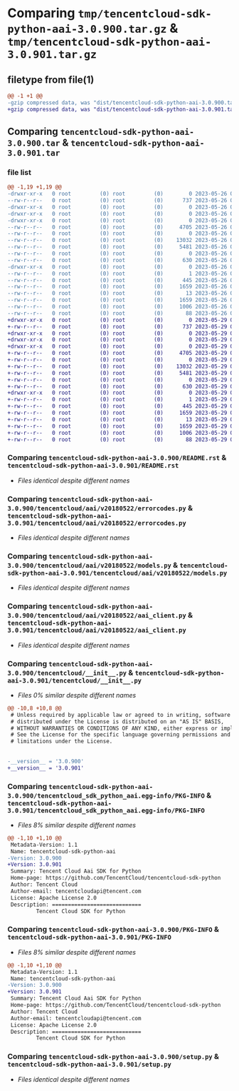# Comparing `tmp/tencentcloud-sdk-python-aai-3.0.900.tar.gz` & `tmp/tencentcloud-sdk-python-aai-3.0.901.tar.gz`

## filetype from file(1)

```diff
@@ -1 +1 @@
-gzip compressed data, was "dist/tencentcloud-sdk-python-aai-3.0.900.tar", last modified: Fri May 26 02:08:35 2023, max compression
+gzip compressed data, was "dist/tencentcloud-sdk-python-aai-3.0.901.tar", last modified: Mon May 29 02:14:44 2023, max compression
```

## Comparing `tencentcloud-sdk-python-aai-3.0.900.tar` & `tencentcloud-sdk-python-aai-3.0.901.tar`

### file list

```diff
@@ -1,19 +1,19 @@
-drwxr-xr-x   0 root         (0) root         (0)        0 2023-05-26 02:08:35.000000 tencentcloud-sdk-python-aai-3.0.900/
--rw-r--r--   0 root         (0) root         (0)      737 2023-05-26 02:08:35.000000 tencentcloud-sdk-python-aai-3.0.900/README.rst
-drwxr-xr-x   0 root         (0) root         (0)        0 2023-05-26 02:08:35.000000 tencentcloud-sdk-python-aai-3.0.900/tencentcloud/
-drwxr-xr-x   0 root         (0) root         (0)        0 2023-05-26 02:08:35.000000 tencentcloud-sdk-python-aai-3.0.900/tencentcloud/aai/
-drwxr-xr-x   0 root         (0) root         (0)        0 2023-05-26 02:08:35.000000 tencentcloud-sdk-python-aai-3.0.900/tencentcloud/aai/v20180522/
--rw-r--r--   0 root         (0) root         (0)     4705 2023-05-26 02:08:35.000000 tencentcloud-sdk-python-aai-3.0.900/tencentcloud/aai/v20180522/errorcodes.py
--rw-r--r--   0 root         (0) root         (0)        0 2023-05-26 02:08:35.000000 tencentcloud-sdk-python-aai-3.0.900/tencentcloud/aai/v20180522/__init__.py
--rw-r--r--   0 root         (0) root         (0)    13032 2023-05-26 02:08:35.000000 tencentcloud-sdk-python-aai-3.0.900/tencentcloud/aai/v20180522/models.py
--rw-r--r--   0 root         (0) root         (0)     5481 2023-05-26 02:08:35.000000 tencentcloud-sdk-python-aai-3.0.900/tencentcloud/aai/v20180522/aai_client.py
--rw-r--r--   0 root         (0) root         (0)        0 2023-05-26 02:08:35.000000 tencentcloud-sdk-python-aai-3.0.900/tencentcloud/aai/__init__.py
--rw-r--r--   0 root         (0) root         (0)      630 2023-05-26 02:08:35.000000 tencentcloud-sdk-python-aai-3.0.900/tencentcloud/__init__.py
-drwxr-xr-x   0 root         (0) root         (0)        0 2023-05-26 02:08:35.000000 tencentcloud-sdk-python-aai-3.0.900/tencentcloud_sdk_python_aai.egg-info/
--rw-r--r--   0 root         (0) root         (0)        1 2023-05-26 02:08:35.000000 tencentcloud-sdk-python-aai-3.0.900/tencentcloud_sdk_python_aai.egg-info/dependency_links.txt
--rw-r--r--   0 root         (0) root         (0)      445 2023-05-26 02:08:35.000000 tencentcloud-sdk-python-aai-3.0.900/tencentcloud_sdk_python_aai.egg-info/SOURCES.txt
--rw-r--r--   0 root         (0) root         (0)     1659 2023-05-26 02:08:35.000000 tencentcloud-sdk-python-aai-3.0.900/tencentcloud_sdk_python_aai.egg-info/PKG-INFO
--rw-r--r--   0 root         (0) root         (0)       13 2023-05-26 02:08:35.000000 tencentcloud-sdk-python-aai-3.0.900/tencentcloud_sdk_python_aai.egg-info/top_level.txt
--rw-r--r--   0 root         (0) root         (0)     1659 2023-05-26 02:08:35.000000 tencentcloud-sdk-python-aai-3.0.900/PKG-INFO
--rw-r--r--   0 root         (0) root         (0)     1006 2023-05-26 02:08:35.000000 tencentcloud-sdk-python-aai-3.0.900/setup.py
--rw-r--r--   0 root         (0) root         (0)       88 2023-05-26 02:08:35.000000 tencentcloud-sdk-python-aai-3.0.900/setup.cfg
+drwxr-xr-x   0 root         (0) root         (0)        0 2023-05-29 02:14:44.000000 tencentcloud-sdk-python-aai-3.0.901/
+-rw-r--r--   0 root         (0) root         (0)      737 2023-05-29 02:14:43.000000 tencentcloud-sdk-python-aai-3.0.901/README.rst
+drwxr-xr-x   0 root         (0) root         (0)        0 2023-05-29 02:14:44.000000 tencentcloud-sdk-python-aai-3.0.901/tencentcloud/
+drwxr-xr-x   0 root         (0) root         (0)        0 2023-05-29 02:14:44.000000 tencentcloud-sdk-python-aai-3.0.901/tencentcloud/aai/
+drwxr-xr-x   0 root         (0) root         (0)        0 2023-05-29 02:14:44.000000 tencentcloud-sdk-python-aai-3.0.901/tencentcloud/aai/v20180522/
+-rw-r--r--   0 root         (0) root         (0)     4705 2023-05-29 02:14:43.000000 tencentcloud-sdk-python-aai-3.0.901/tencentcloud/aai/v20180522/errorcodes.py
+-rw-r--r--   0 root         (0) root         (0)        0 2023-05-29 02:14:43.000000 tencentcloud-sdk-python-aai-3.0.901/tencentcloud/aai/v20180522/__init__.py
+-rw-r--r--   0 root         (0) root         (0)    13032 2023-05-29 02:14:43.000000 tencentcloud-sdk-python-aai-3.0.901/tencentcloud/aai/v20180522/models.py
+-rw-r--r--   0 root         (0) root         (0)     5481 2023-05-29 02:14:43.000000 tencentcloud-sdk-python-aai-3.0.901/tencentcloud/aai/v20180522/aai_client.py
+-rw-r--r--   0 root         (0) root         (0)        0 2023-05-29 02:14:43.000000 tencentcloud-sdk-python-aai-3.0.901/tencentcloud/aai/__init__.py
+-rw-r--r--   0 root         (0) root         (0)      630 2023-05-29 02:14:43.000000 tencentcloud-sdk-python-aai-3.0.901/tencentcloud/__init__.py
+drwxr-xr-x   0 root         (0) root         (0)        0 2023-05-29 02:14:44.000000 tencentcloud-sdk-python-aai-3.0.901/tencentcloud_sdk_python_aai.egg-info/
+-rw-r--r--   0 root         (0) root         (0)        1 2023-05-29 02:14:44.000000 tencentcloud-sdk-python-aai-3.0.901/tencentcloud_sdk_python_aai.egg-info/dependency_links.txt
+-rw-r--r--   0 root         (0) root         (0)      445 2023-05-29 02:14:44.000000 tencentcloud-sdk-python-aai-3.0.901/tencentcloud_sdk_python_aai.egg-info/SOURCES.txt
+-rw-r--r--   0 root         (0) root         (0)     1659 2023-05-29 02:14:44.000000 tencentcloud-sdk-python-aai-3.0.901/tencentcloud_sdk_python_aai.egg-info/PKG-INFO
+-rw-r--r--   0 root         (0) root         (0)       13 2023-05-29 02:14:44.000000 tencentcloud-sdk-python-aai-3.0.901/tencentcloud_sdk_python_aai.egg-info/top_level.txt
+-rw-r--r--   0 root         (0) root         (0)     1659 2023-05-29 02:14:44.000000 tencentcloud-sdk-python-aai-3.0.901/PKG-INFO
+-rw-r--r--   0 root         (0) root         (0)     1006 2023-05-29 02:14:43.000000 tencentcloud-sdk-python-aai-3.0.901/setup.py
+-rw-r--r--   0 root         (0) root         (0)       88 2023-05-29 02:14:44.000000 tencentcloud-sdk-python-aai-3.0.901/setup.cfg
```

### Comparing `tencentcloud-sdk-python-aai-3.0.900/README.rst` & `tencentcloud-sdk-python-aai-3.0.901/README.rst`

 * *Files identical despite different names*

### Comparing `tencentcloud-sdk-python-aai-3.0.900/tencentcloud/aai/v20180522/errorcodes.py` & `tencentcloud-sdk-python-aai-3.0.901/tencentcloud/aai/v20180522/errorcodes.py`

 * *Files identical despite different names*

### Comparing `tencentcloud-sdk-python-aai-3.0.900/tencentcloud/aai/v20180522/models.py` & `tencentcloud-sdk-python-aai-3.0.901/tencentcloud/aai/v20180522/models.py`

 * *Files identical despite different names*

### Comparing `tencentcloud-sdk-python-aai-3.0.900/tencentcloud/aai/v20180522/aai_client.py` & `tencentcloud-sdk-python-aai-3.0.901/tencentcloud/aai/v20180522/aai_client.py`

 * *Files identical despite different names*

### Comparing `tencentcloud-sdk-python-aai-3.0.900/tencentcloud/__init__.py` & `tencentcloud-sdk-python-aai-3.0.901/tencentcloud/__init__.py`

 * *Files 0% similar despite different names*

```diff
@@ -10,8 +10,8 @@
 # Unless required by applicable law or agreed to in writing, software
 # distributed under the License is distributed on an "AS IS" BASIS,
 # WITHOUT WARRANTIES OR CONDITIONS OF ANY KIND, either express or implied.
 # See the License for the specific language governing permissions and
 # limitations under the License.
 
 
-__version__ = '3.0.900'
+__version__ = '3.0.901'
```

### Comparing `tencentcloud-sdk-python-aai-3.0.900/tencentcloud_sdk_python_aai.egg-info/PKG-INFO` & `tencentcloud-sdk-python-aai-3.0.901/tencentcloud_sdk_python_aai.egg-info/PKG-INFO`

 * *Files 8% similar despite different names*

```diff
@@ -1,10 +1,10 @@
 Metadata-Version: 1.1
 Name: tencentcloud-sdk-python-aai
-Version: 3.0.900
+Version: 3.0.901
 Summary: Tencent Cloud Aai SDK for Python
 Home-page: https://github.com/TencentCloud/tencentcloud-sdk-python
 Author: Tencent Cloud
 Author-email: tencentcloudapi@tencent.com
 License: Apache License 2.0
 Description: ============================
         Tencent Cloud SDK for Python
```

### Comparing `tencentcloud-sdk-python-aai-3.0.900/PKG-INFO` & `tencentcloud-sdk-python-aai-3.0.901/PKG-INFO`

 * *Files 8% similar despite different names*

```diff
@@ -1,10 +1,10 @@
 Metadata-Version: 1.1
 Name: tencentcloud-sdk-python-aai
-Version: 3.0.900
+Version: 3.0.901
 Summary: Tencent Cloud Aai SDK for Python
 Home-page: https://github.com/TencentCloud/tencentcloud-sdk-python
 Author: Tencent Cloud
 Author-email: tencentcloudapi@tencent.com
 License: Apache License 2.0
 Description: ============================
         Tencent Cloud SDK for Python
```

### Comparing `tencentcloud-sdk-python-aai-3.0.900/setup.py` & `tencentcloud-sdk-python-aai-3.0.901/setup.py`

 * *Files identical despite different names*

